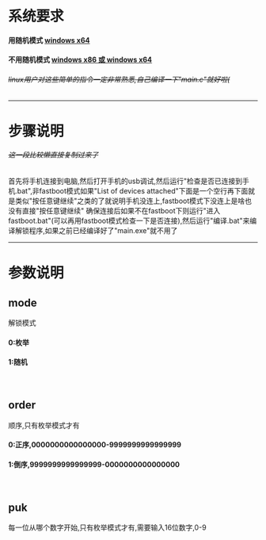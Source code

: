 # 系统要求

#### 用随机模式 <u>windows x64</u>

#### 不用随机模式 <u>windows x86 或 windows x64</u>

###### ~~linux用户对这些简单的指令一定非常熟悉,自己编译一下"main.c"就好啦(~~

***

# 步骤说明

###### ~~这一段比较懒直接复制过来了~~

首先将手机连接到电脑,然后打开手机的usb调试,然后运行"检查是否已连接到手机.bat",非fastboot模式如果"List of devices attached"下面是一个空行再下面就是类似"按任意键继续"之类的了就说明手机没连上,fastboot模式下没连上是啥也没有直接"按任意键继续"
确保连接后如果不在fastboot下则运行"进入fastboot.bat"(可以再用fastboot模式检查一下是否连接),然后运行"编译.bat"来编译解锁程序,如果之前已经编译好了"main.exe"就不用了

***

# 参数说明

## mode

解锁模式

#### 0:枚举

#### 1:随机

<br/>

## order

顺序,只有枚举模式才有

#### 0:正序,0000000000000000-9999999999999999

#### 1:倒序,9999999999999999-0000000000000000

<br/>

## puk

每一位从哪个数字开始,只有枚举模式才有,需要输入16位数字,0-9

